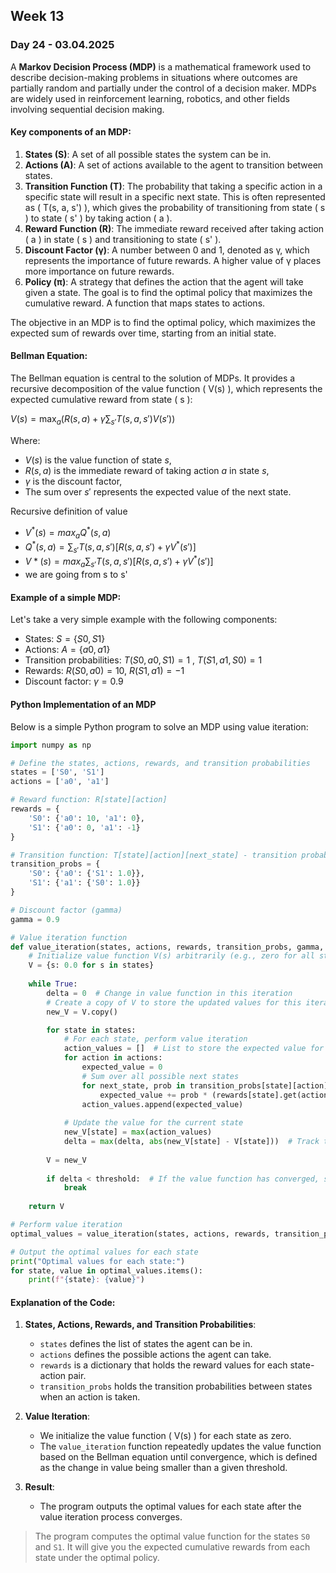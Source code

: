 ## Week 13

### Day 24 - 03.04.2025

A **Markov Decision Process (MDP)** is a mathematical framework used to describe decision-making problems in situations where outcomes are partially random and partially under the control of a decision maker. MDPs are widely used in reinforcement learning, robotics, and other fields involving sequential decision making.

#### Key components of an MDP:
1. **States (S)**: A set of all possible states the system can be in.
2. **Actions (A)**: A set of actions available to the agent to transition between states.
3. **Transition Function (T)**: The probability that taking a specific action in a specific state will result in a specific next state. This is often represented as \( T(s, a, s') \), which gives the probability of transitioning from state \( s \) to state \( s' \) by taking action \( a \).
4. **Reward Function (R)**: The immediate reward received after taking action \( a \) in state \( s \) and transitioning to state \( s' \).
5. **Discount Factor (γ)**: A number between 0 and 1, denoted as γ, which represents the importance of future rewards. A higher value of γ places more importance on future rewards.
6. **Policy (π)**: A strategy that defines the action that the agent will take given a state. The goal is to find the optimal policy that maximizes the cumulative reward. A function that maps states to actions.

The objective in an MDP is to find the optimal policy, which maximizes the expected sum of rewards over time, starting from an initial state.

#### Bellman Equation:
The Bellman equation is central to the solution of MDPs. It provides a recursive decomposition of the value function \( V(s) \), which represents the expected cumulative reward from state \( s \):

$V(s) = \max_a \left( R(s, a) + \gamma \sum_{s'} T(s, a, s') V(s') \right)$

Where:
- $V(s)$ is the value function of state $s$,
- $R(s, a)$ is the immediate reward of taking action $a$ in state $s$,
- $\gamma$ is the discount factor,
- The sum over $s'$ represents the expected value of the next state.



Recursive definition of value 
- $V^*(s)=max_aQ^*(s,a)$
- $Q^*(s,a)= \sum_{s'}T(s,a,s')[R(s,a,s')+ \gamma V^*(s')]$
- $V*(s)=max_a\sum_{s'}T(s,a,s')[R(s,a,s')+ \gamma V^*(s')]$
- we are going from s to s'




#### Example of a simple MDP:
Let's take a very simple example with the following components:
- States: $S = \{S0, S1\}$
- Actions: $A = \{a0, a1\}$
- Transition probabilities: $T(S0, a0, S1) = 1$ , $T(S1, a1, S0) = 1$
- Rewards: $R(S0, a0) = 10$, $R(S1, a1) = -1$
- Discount factor: $\gamma = 0.9$

#### Python Implementation of an MDP

Below is a simple Python program to solve an MDP using value iteration:

```python
import numpy as np

# Define the states, actions, rewards, and transition probabilities
states = ['S0', 'S1']
actions = ['a0', 'a1']

# Reward function: R[state][action]
rewards = {
    'S0': {'a0': 10, 'a1': 0},
    'S1': {'a0': 0, 'a1': -1}
}

# Transition function: T[state][action][next_state] - transition probabilities
transition_probs = {
    'S0': {'a0': {'S1': 1.0}},
    'S1': {'a1': {'S0': 1.0}}
}

# Discount factor (gamma)
gamma = 0.9

# Value iteration function
def value_iteration(states, actions, rewards, transition_probs, gamma, threshold=1e-6):
    # Initialize value function V(s) arbitrarily (e.g., zero for all states)
    V = {s: 0.0 for s in states}
    
    while True:
        delta = 0  # Change in value function in this iteration
        # Create a copy of V to store the updated values for this iteration
        new_V = V.copy()

        for state in states:
            # For each state, perform value iteration
            action_values = []  # List to store the expected value for each action
            for action in actions:
                expected_value = 0
                # Sum over all possible next states
                for next_state, prob in transition_probs[state][action].items():
                    expected_value += prob * (rewards[state].get(action, 0) + gamma * V[next_state])
                action_values.append(expected_value)
            
            # Update the value for the current state
            new_V[state] = max(action_values)
            delta = max(delta, abs(new_V[state] - V[state]))  # Track the largest change
        
        V = new_V
        
        if delta < threshold:  # If the value function has converged, stop
            break
    
    return V

# Perform value iteration
optimal_values = value_iteration(states, actions, rewards, transition_probs, gamma)

# Output the optimal values for each state
print("Optimal values for each state:")
for state, value in optimal_values.items():
    print(f"{state}: {value}")

```

#### Explanation of the Code:
1. **States, Actions, Rewards, and Transition Probabilities**: 
   - `states` defines the list of states the agent can be in.
   - `actions` defines the possible actions the agent can take.
   - `rewards` is a dictionary that holds the reward values for each state-action pair.
   - `transition_probs` holds the transition probabilities between states when an action is taken.

2. **Value Iteration**:
   - We initialize the value function \( V(s) \) for each state as zero.
   - The `value_iteration` function repeatedly updates the value function based on the Bellman equation until convergence, which is defined as the change in value being smaller than a given threshold.

3. **Result**:
   - The program outputs the optimal values for each state after the value iteration process converges.

> The program computes the optimal value function for the states `S0` and `S1`. It will give you the expected cumulative rewards from each state under the optimal policy.